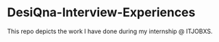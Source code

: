 # DesiQna-Interview-Experiences
This repo depicts the work I have done during my internship @ ITJOBXS. 
